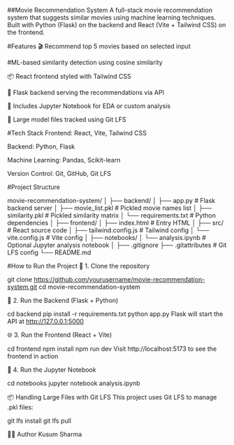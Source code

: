 ##Movie Recommendation System
A full-stack movie recommendation system that suggests similar movies using machine learning techniques. Built with Python (Flask) on the backend and React (Vite + Tailwind CSS) on the frontend.

#Features
🎬 Recommend top 5 movies based on selected input

#ML-based similarity detection using cosine similarity

📦 React frontend styled with Tailwind CSS

📁 Flask backend serving the recommendations via API

🧠 Includes Jupyter Notebook for EDA or custom analysis

📂 Large model files tracked using Git LFS

#Tech Stack
Frontend: React, Vite, Tailwind CSS

Backend: Python, Flask

Machine Learning: Pandas, Scikit-learn

Version Control: Git, GitHub, Git LFS

#Project Structure

movie-recommendation-system/
│
├── backend/
│   ├── app.py                 # Flask backend server
│   ├── movie_list.pkl         # Pickled movie names list
│   ├── similarity.pkl         # Pickled similarity matrix
│   └── requirements.txt       # Python dependencies
│
├── frontend/
│   ├── index.html             # Entry HTML
│   ├── src/                   # React source code
│   ├── tailwind.config.js     # Tailwind config
│   └── vite.config.js         # Vite config
│
├── notebooks/
│   └── analysis.ipynb         # Optional Jupyter analysis notebook
│
├── .gitignore
├── .gitattributes             # Git LFS config
└── README.md


#How to Run the Project
🔧 1. Clone the repository

git clone https://github.com/yourusername/movie-recommendation-system.git
cd movie-recommendation-system

🧪 2. Run the Backend (Flask + Python)

cd backend
pip install -r requirements.txt
python app.py
Flask will start the API at http://127.0.0.1:5000

🌐 3. Run the Frontend (React + Vite)

cd frontend
npm install
npm run dev
Visit http://localhost:5173 to see the frontend in action

📓 4. Run the Jupyter Notebook

cd notebooks
jupyter notebook analysis.ipynb


📦 Handling Large Files with Git LFS
This project uses Git LFS to manage .pkl files:

git lfs install
git lfs pull



🙋‍♀️ Author
Kusum Sharma



